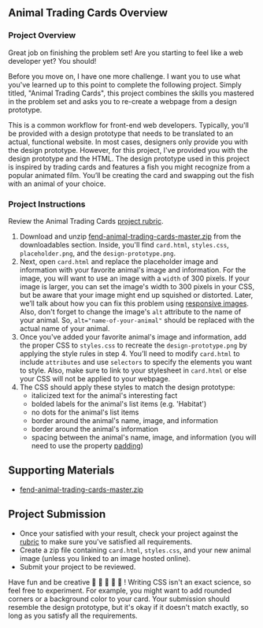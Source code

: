 ## Animal Trading Cards Overview

### Project Overview

Great job on finishing the problem set! Are you starting to feel like a web developer yet? You should!

Before you move on, I have one more challenge. I want you to use what you've learned up to this point to complete the following project. Simply titled, "Animal Trading Cards", this project combines the skills you mastered in the problem set and asks you to re-create a webpage from a design prototype.

This is a common workflow for front-end web developers. Typically, you'll be provided with a design prototype that needs to be translated to an actual, functional website. In most cases, designers only provide you with the design prototype. However, for this project, I've provided you with the design prototype and the HTML. The design prototype used in this project is inspired by trading cards and features a fish you might recognize from a popular animated film. You’ll be creating the card and swapping out the fish with an animal of your choice.

### Project Instructions

Review the Animal Trading Cards [project rubric](https://review.udacity.com/#!/projects/7428479271/rubric).

1. Download and unzip [fend-animal-trading-cards-master.zip](https://github.com/udacity/fend-animal-trading-cards/archive/master.zip) from the downloadables section. Inside, you'll find `card.html`, `styles.css`, `placeholder.png`, and the `design-prototype.png`.
2. Next, open `card.html` and replace the placeholder image and information with your favorite animal's image and information. For the image, you will want to use an image with a `width` of 300 pixels. If your image is larger, you can set the image's width to 300 pixels in your CSS, but be aware that your image might end up  squished or distorted. Later, we’ll talk about how you can fix this problem using [responsive images](https://classroom.udacity.com/nanodegrees/nd001/parts/0011345404/modules/273669854375462/lessons/3532609279/concepts/39168787570923). Also, don't forget to change the image's `alt` attribute to the name of your animal. So, `alt="name-of-your-animal"` should be replaced with the actual name of your animal.
3. Once you've added your favorite animal's image and information, add the proper CSS to `styles.css` to recreate the `design-prototype.png` by applying the style rules in step 4. You’ll need to modify `card.html` to include `attributes` and use `selectors` to specify the elements you want to style. Also, make sure to link to your stylesheet in `card.html` or else your CSS will not be applied to your webpage.
4. The CSS should apply these styles to match the design prototype:
    - italicized text for the animal's interesting fact
    - bolded labels for the animal's list items (e.g. 'Habitat')
    - no dots for the animal's list items
    - border around the animal's name, image, and information
    - border around the animal's information
    - spacing between the animal's name, image, and information (you will need to use the property [padding](https://developer.mozilla.org/en-US/docs/Web/CSS/padding))

## Supporting Materials

- [fend-animal-trading-cards-master.zip](https://github.com/udacity/fend-animal-trading-cards/archive/master.zip)

## Project Submission

* Once your satisfied with your result, check your project against the [rubric](https://review.udacity.com/#!/projects/7428479271/rubric) to make sure you've satisfied all requirements.
* Create a zip file containing `card.html`, `styles.css`, and your new animal image (unless you linked to an image hosted online).
* Submit your project to be reviewed.

Have fun and be creative 🐠 🐍 🐅 🐼 🐫 ! Writing CSS isn't an exact science, so feel free to experiment. For example, you might want to add rounded corners or a background color to your card. Your submission should resemble the design prototype, but it's okay if it doesn't match exactly, so long as you satisfy all the requirements.
